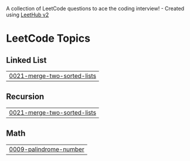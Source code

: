 A collection of LeetCode questions to ace the coding interview! - Created using [LeetHub v2](https://github.com/arunbhardwaj/LeetHub-2.0)
<!---LeetCode Topics Start-->
# LeetCode Topics
## Linked List
|  |
| ------- |
| [0021-merge-two-sorted-lists](https://github.com/ahsanhabib082/Leet_Code/tree/master/0021-merge-two-sorted-lists) |
## Recursion
|  |
| ------- |
| [0021-merge-two-sorted-lists](https://github.com/ahsanhabib082/Leet_Code/tree/master/0021-merge-two-sorted-lists) |
## Math
|  |
| ------- |
| [0009-palindrome-number](https://github.com/ahsanhabib082/Leet_Code/tree/master/0009-palindrome-number) |
<!---LeetCode Topics End-->